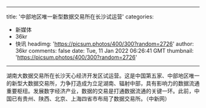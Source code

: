 
---
title: '中部地区唯一新型数据交易所在长沙试运营'
categories: 
 - 新媒体
 - 36kr
 - 快讯
headimg: 'https://picsum.photos/400/300?random=2726'
author: 36kr
comments: false
date: Tue, 11 Jan 2022 06:26:41 GMT
thumbnail: 'https://picsum.photos/400/300?random=2726'
---

<div>   
湖南大数据交易所在长沙天心经济开发区试运营。这是中国第五家、中部地区唯一的新型大数据交易所，力争打造成为立足湖南、辐射中部，具有影响力的数据流通重要枢纽。发展数字经济产业，数据的交易是打通数据流通的关键一环。此前，中国已有贵州、陕西、北京、上海四省市布局了数据交易所。（中新网）  
</div>
            